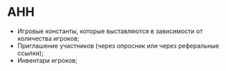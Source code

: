 # AHH

* Игровые константы, которые выставляются в зависимости от количества игроков;
* Приглашение участников (через опросник или через реферальные ссылки);
* Инвентари игроков;
